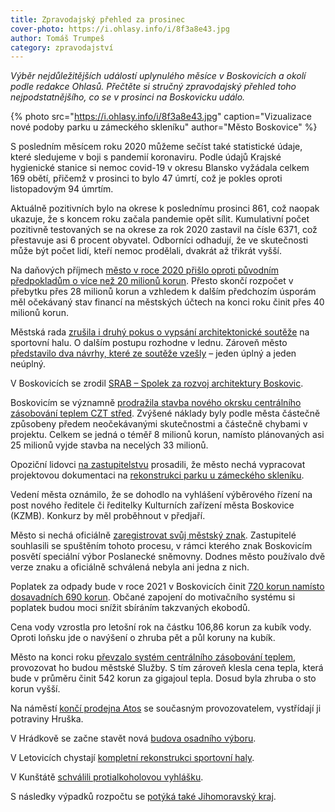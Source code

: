 ```yaml
---
title: Zpravodajský přehled za prosinec
cover-photo: https://i.ohlasy.info/i/8f3a8e43.jpg
author: Tomáš Trumpeš
category: zpravodajství
---
```


*Výběr nejdůležitějších událostí uplynulého měsíce v Boskovicích a okolí podle redakce Ohlasů. Přečtěte si stručný zpravodajský přehled toho nejpodstatnějšího, co se v prosinci na Boskovicku událo.*

{% photo src="https://i.ohlasy.info/i/8f3a8e43.jpg" caption="Vizualizace nové podoby parku u zámeckého skleníku" author="Město Boskovice" %}

S posledním měsícem roku 2020 můžeme sečíst také statistické údaje, které sledujeme v boji s pandemií koronaviru. Podle údajů Krajské hygienické stanice si nemoc covid-19 v okresu Blansko vyžádala celkem 169 obětí, přičemž v prosinci to bylo 47 úmrtí, což je pokles oproti listopadovým 94 úmrtím.

Aktuálně pozitivních bylo na okrese k poslednímu prosinci 861, což naopak ukazuje, že s koncem roku začala pandemie opět sílit. Kumulativní počet pozitivně testovaných se na okrese za rok 2020 zastavil na čísle 6371, což přestavuje asi 6 procent obyvatel. Odborníci odhadují, že ve skutečnosti může být počet lidí, kteří nemoc prodělali, dvakrát až třikrát vyšší.

Na daňových příjmech [město v roce 2020 přišlo oproti původním předpokladům o více než 20 milionů korun](https://ohlasy.info/clanky/2020/12/zastupitelstvo.html). Přesto skončí rozpočet v přebytku přes 28 milionů korun a vzhledem k dalším předchozím úsporám měl očekávaný stav financí na městských účtech na konci roku činit přes 40 milionů korun.

Městská rada [zrušila i druhý pokus o vypsání architektonické soutěže](https://ohlasy.info/clanky/2020/12/soutez-zrusena.html) na sportovní halu. O dalším postupu rozhodne v lednu. Zároveň město [představilo dva návrhy, které ze soutěže vzešly](https://boskovice.cz/na-tiskove-konferenci-byly-predstaveny-navrhy-sportovni-haly/d-40906) – jeden úplný a jeden neúplný.

V Boskovicích se zrodil [SRAB – Spolek za rozvoj architektury Boskovic](https://ohlasy.info/clanky/2020/12/prichazi-srab.html).

Boskovicím se významně [prodražila stavba nového okrsku centrálního zásobování teplem CZT střed](https://ohlasy.info/clanky/2020/12/zastupitelstvo.html). Zvýšené náklady byly podle města částečně způsobeny předem neočekávanými skutečnostmi a částečně chybami v projektu. Celkem se jedná o téměř 8 milionů korun, namísto plánovaných asi 25 milionů vyjde stavba na necelých 33 milionů.

Opoziční lidovci [na zastupitelstvu](https://ohlasy.info/clanky/2020/12/zastupitelstvo.html) prosadili, že město nechá vypracovat projektovou dokumentaci na [rekonstrukci parku u zámeckého skleníku](https://www.boskovice.cz/komplexni-obnova-parku-u-zameckeho-skleniku-v-boskovicich/d-32587).

Vedení města oznámilo, že se dohodlo na vyhlášení výběrového řízení na post nového ředitele či ředitelky Kulturních zařízení města Boskovice (KZMB). Konkurz by měl proběhnout v předjaří.

Město si nechá oficiálně [zaregistrovat svůj městský znak](https://ohlasy.info/clanky/2020/12/zastupitelstvo.html). Zastupitelé souhlasili se spuštěním tohoto procesu, v rámci kterého znak Boskovicím posvětí speciální výbor Poslanecké sněmovny. Dodnes město používalo dvě verze znaku a oficiálně schválená nebyla ani jedna z nich.

Poplatek za odpady bude v roce 2021 v Boskovicích činit [720 korun namísto dosavadních 690 korun](https://ohlasy.info/clanky/2020/12/zastupitelstvo.html). Občané zapojení do motivačního systému si poplatek budou moci snížit sbíráním takzvaných ekobodů.

Cena vody vzrostla pro letošní rok na částku 106,86 korun za kubík vody. Oproti loňsku jde o navýšení o zhruba pět a půl koruny na kubík.

Město na konci roku [převzalo systém centrálního zásobování teplem](https://ohlasy.info/clanky/2020/12/z-radnice-2.html), provozovat ho budou městské Služby. S tím zároveň klesla cena tepla, která bude v průměru činit 542 korun za gigajoul tepla. Dosud byla zhruba o sto korun vyšší.

Na náměstí [končí prodejna Atos](https://ohlasy.info/clanky/2020/12/z-radnice-2.html) se současným provozovatelem, vystřídají ji potraviny Hruška.

V Hrádkově se začne stavět nová [budova osadního výboru](https://ohlasy.info/clanky/2020/12/z-radnice-2.html).

V Letovicích chystají [kompletní rekonstrukci sportovní haly](https://blanensky.denik.cz/zpravy_region/rekonstrukce-sportovni-haly-zazemi-neodpovida-21-stoleti-rika-starosta-20201230.html).

V Kunštátě [schválili protialkoholovou vyhlášku](https://blanensky.denik.cz/zpravy_region/v-kunstatu-schvalili-alkoholovou-vyhlasku-pokuty-v-blansku-nezabiraji-20201218.html).

S následky výpadků rozpočtu se [potýká také Jihomoravský kraj](https://ohlasy.info/clanky/2020/12/rozpocet-kraje.html).